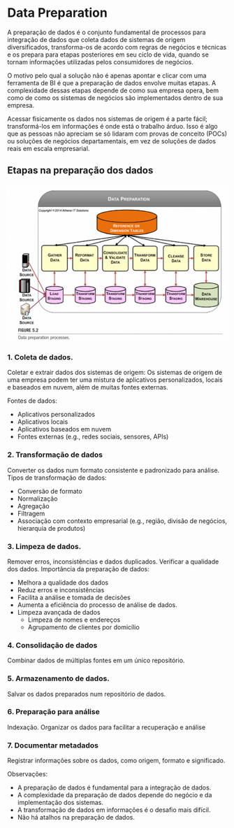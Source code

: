 # Data Preparation

A preparação de dados é o conjunto fundamental de processos para integração de dados que coleta dados de sistemas
de origem diversificados, transforma-os de acordo com regras de negócios e técnicas e os prepara para etapas posteriores
em seu ciclo de vida, quando se tornam informações utilizadas pelos consumidores de negócios.

O motivo pelo qual a solução não é apenas apontar e clicar com uma ferramenta de BI é que a preparação de dados envolve muitas etapas.
A complexidade dessas etapas depende de como sua empresa opera, bem como de como os sistemas de negócios são implementados dentro de sua empresa.

Acessar fisicamente os dados nos sistemas de origem é a parte fácil; 
transformá-los em informações é onde está o trabalho árduo. 
Isso é algo que as pessoas não apreciam se só lidaram com provas de conceito (POCs) ou soluções de negócios departamentais,
em vez de soluções de dados reais em escala empresarial.

## Etapas na preparação dos dados

![Data Preparation](/docs/data_preparation.png)

### 1. Coleta de dados. 
Coletar e extrair dados dos sistemas de origem: Os sistemas de origem de uma empresa podem
ter uma mistura de aplicativos personalizados, locais e baseados em nuvem, 
além de muitas fontes externas.

Fontes de dados:
- Aplicativos personalizados
- Aplicativos locais
- Aplicativos baseados em nuvem
- Fontes externas (e.g., redes sociais, sensores, APIs)

### 2. Transformação de dados 
Converter os dados num formato consistente e padronizado para análise.
Tipos de transformação de dados:

- Conversão de formato
- Normalização
- Agregação
- Filtragem
- Associação com contexto empresarial (e.g., região, divisão de negócios, hierarquia de produtos)

### 3. Limpeza de dados.
Remover erros, inconsistências e dados duplicados. Verificar a qualidade dos dados.
Importância da preparação de dados:

- Melhora a qualidade dos dados
- Reduz erros e inconsistências
- Facilita a análise e tomada de decisões
- Aumenta a eficiência do processo de análise de dados.
- Limpeza avançada de dados
  - Limpeza de nomes e endereços
  - Agrupamento de clientes por domicílio

### 4. Consolidação de dados
Combinar dados de múltiplas fontes em um único repositório.

### 5. Armazenamento de dados.
Salvar os dados preparados num repositório de dados.

### 6. Preparação para análise
Indexação. Organizar os dados para facilitar a recuperação e análise

### 7. Documentar metadados
Registrar informações sobre os dados, como origem, formato e significado.

Observações:

- A preparação de dados é fundamental para a integração de dados.
- A complexidade da preparação de dados depende do negócio e da implementação dos sistemas.
- A transformação de dados em informações é o desafio mais difícil.
- Não há atalhos na preparação de dados.

